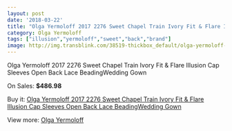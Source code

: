 ```yaml
---
layout: post
date: '2018-03-22'
title: "Olga Yermoloff 2017 2276 Sweet Chapel Train Ivory Fit & Flare Illusion Cap Sleeves Open Back Lace BeadingWedding Gown"
category: Olga Yermoloff
tags: ["illusion","yermoloff","sweet","back","brand"]
image: http://img.transblink.com/38519-thickbox_default/olga-yermoloff-2017-2276-sweet-chapel-train-ivory-fit-flare-illusion-cap-sleeves-open-back-lace-beadingwedding-gown.jpg
---
```

Olga Yermoloff 2017 2276 Sweet Chapel Train Ivory Fit & Flare Illusion Cap Sleeves Open Back Lace BeadingWedding Gown

On Sales: **$486.98**
<a href="https://www.transblink.com/en/olga-yermoloff/12157-olga-yermoloff-2017-2276-sweet-chapel-train-ivory-fit-flare-illusion-cap-sleeves-open-back-lace-beadingwedding-gown.html"><amp-img layout="responsive" width="600" height="600" src="//img.transblink.com/38519-thickbox_default/olga-yermoloff-2017-2276-sweet-chapel-train-ivory-fit-flare-illusion-cap-sleeves-open-back-lace-beadingwedding-gown.jpg" alt="Olga Yermoloff 2017 2276 Sweet Chapel Train Ivory Fit & Flare Illusion Cap Sleeves Open Back Lace BeadingWedding Gown 0" /></a>
<a href="https://www.transblink.com/en/olga-yermoloff/12157-olga-yermoloff-2017-2276-sweet-chapel-train-ivory-fit-flare-illusion-cap-sleeves-open-back-lace-beadingwedding-gown.html"><amp-img layout="responsive" width="600" height="600" src="//img.transblink.com/38526-thickbox_default/olga-yermoloff-2017-2276-sweet-chapel-train-ivory-fit-flare-illusion-cap-sleeves-open-back-lace-beadingwedding-gown.jpg" alt="Olga Yermoloff 2017 2276 Sweet Chapel Train Ivory Fit & Flare Illusion Cap Sleeves Open Back Lace BeadingWedding Gown 1" /></a>
<a href="https://www.transblink.com/en/olga-yermoloff/12157-olga-yermoloff-2017-2276-sweet-chapel-train-ivory-fit-flare-illusion-cap-sleeves-open-back-lace-beadingwedding-gown.html"><amp-img layout="responsive" width="600" height="600" src="//img.transblink.com/38525-thickbox_default/olga-yermoloff-2017-2276-sweet-chapel-train-ivory-fit-flare-illusion-cap-sleeves-open-back-lace-beadingwedding-gown.jpg" alt="Olga Yermoloff 2017 2276 Sweet Chapel Train Ivory Fit & Flare Illusion Cap Sleeves Open Back Lace BeadingWedding Gown 2" /></a>
<a href="https://www.transblink.com/en/olga-yermoloff/12157-olga-yermoloff-2017-2276-sweet-chapel-train-ivory-fit-flare-illusion-cap-sleeves-open-back-lace-beadingwedding-gown.html"><amp-img layout="responsive" width="600" height="600" src="//img.transblink.com/38524-thickbox_default/olga-yermoloff-2017-2276-sweet-chapel-train-ivory-fit-flare-illusion-cap-sleeves-open-back-lace-beadingwedding-gown.jpg" alt="Olga Yermoloff 2017 2276 Sweet Chapel Train Ivory Fit & Flare Illusion Cap Sleeves Open Back Lace BeadingWedding Gown 3" /></a>
<a href="https://www.transblink.com/en/olga-yermoloff/12157-olga-yermoloff-2017-2276-sweet-chapel-train-ivory-fit-flare-illusion-cap-sleeves-open-back-lace-beadingwedding-gown.html"><amp-img layout="responsive" width="600" height="600" src="//img.transblink.com/38523-thickbox_default/olga-yermoloff-2017-2276-sweet-chapel-train-ivory-fit-flare-illusion-cap-sleeves-open-back-lace-beadingwedding-gown.jpg" alt="Olga Yermoloff 2017 2276 Sweet Chapel Train Ivory Fit & Flare Illusion Cap Sleeves Open Back Lace BeadingWedding Gown 4" /></a>
<a href="https://www.transblink.com/en/olga-yermoloff/12157-olga-yermoloff-2017-2276-sweet-chapel-train-ivory-fit-flare-illusion-cap-sleeves-open-back-lace-beadingwedding-gown.html"><amp-img layout="responsive" width="600" height="600" src="//img.transblink.com/38522-thickbox_default/olga-yermoloff-2017-2276-sweet-chapel-train-ivory-fit-flare-illusion-cap-sleeves-open-back-lace-beadingwedding-gown.jpg" alt="Olga Yermoloff 2017 2276 Sweet Chapel Train Ivory Fit & Flare Illusion Cap Sleeves Open Back Lace BeadingWedding Gown 5" /></a>
<a href="https://www.transblink.com/en/olga-yermoloff/12157-olga-yermoloff-2017-2276-sweet-chapel-train-ivory-fit-flare-illusion-cap-sleeves-open-back-lace-beadingwedding-gown.html"><amp-img layout="responsive" width="600" height="600" src="//img.transblink.com/38521-thickbox_default/olga-yermoloff-2017-2276-sweet-chapel-train-ivory-fit-flare-illusion-cap-sleeves-open-back-lace-beadingwedding-gown.jpg" alt="Olga Yermoloff 2017 2276 Sweet Chapel Train Ivory Fit & Flare Illusion Cap Sleeves Open Back Lace BeadingWedding Gown 6" /></a>
<a href="https://www.transblink.com/en/olga-yermoloff/12157-olga-yermoloff-2017-2276-sweet-chapel-train-ivory-fit-flare-illusion-cap-sleeves-open-back-lace-beadingwedding-gown.html"><amp-img layout="responsive" width="600" height="600" src="//img.transblink.com/38520-thickbox_default/olga-yermoloff-2017-2276-sweet-chapel-train-ivory-fit-flare-illusion-cap-sleeves-open-back-lace-beadingwedding-gown.jpg" alt="Olga Yermoloff 2017 2276 Sweet Chapel Train Ivory Fit & Flare Illusion Cap Sleeves Open Back Lace BeadingWedding Gown 7" /></a>

Buy it: [Olga Yermoloff 2017 2276 Sweet Chapel Train Ivory Fit & Flare Illusion Cap Sleeves Open Back Lace BeadingWedding Gown](https://www.transblink.com/en/olga-yermoloff/12157-olga-yermoloff-2017-2276-sweet-chapel-train-ivory-fit-flare-illusion-cap-sleeves-open-back-lace-beadingwedding-gown.html "Olga Yermoloff 2017 2276 Sweet Chapel Train Ivory Fit & Flare Illusion Cap Sleeves Open Back Lace BeadingWedding Gown")

View more: [Olga Yermoloff](https://www.transblink.com/en/137-olga-yermoloff "Olga Yermoloff")